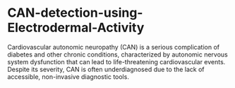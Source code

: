 # CAN-detection-using-Electrodermal-Activity
Cardiovascular autonomic neuropathy (CAN) is a serious complication of diabetes and other chronic conditions, characterized by autonomic nervous system dysfunction that can lead to life-threatening cardiovascular events. Despite its severity, CAN is often underdiagnosed due to the lack of accessible, non-invasive diagnostic tools. 

